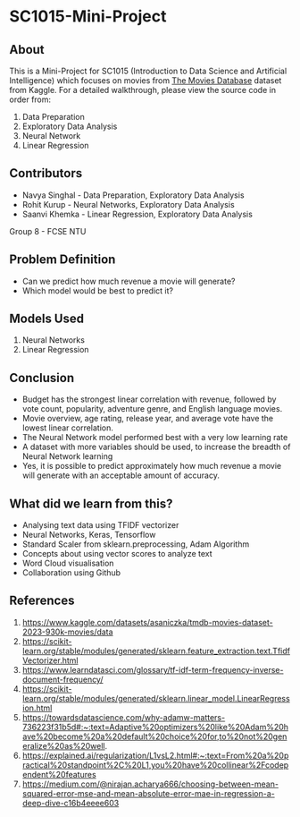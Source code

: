 # SC1015-Mini-Project
## About
This is a Mini-Project for SC1015 (Introduction to Data Science and Artificial Intelligence) which focuses on movies from [The Movies Database](https://www.kaggle.com/datasets/asaniczka/tmdb-movies-dataset-2023-930k-movies) dataset from Kaggle. For a detailed walkthrough, please view the source code in order from:  
  1. Data Preparation
  2. Exploratory Data Analysis
  3. Neural Network
  4. Linear Regression

## Contributors
- Navya Singhal - Data Preparation, Exploratory Data Analysis
- Rohit Kurup - Neural Networks, Exploratory Data Analysis
- Saanvi Khemka - Linear Regression, Exploratory Data Analysis

Group 8 - FCSE
NTU

## Problem Definition
- Can we predict how much revenue a movie will generate?
- Which model would be best to predict it?

## Models Used
1. Neural Networks
2. Linear Regression

## Conclusion 
- Budget has the strongest linear correlation with revenue, followed by vote count, popularity, adventure genre, and English language movies.
- Movie overview, age rating, release year, and average vote have the lowest linear correlation.
- The Neural Network model performed best with a very low learning rate
- A dataset with more variables should be used, to increase the breadth of Neural Network learning
- Yes, it is possible to predict approximately how much revenue a movie will generate with an acceptable amount of accuracy.

## What did we learn from this?
- Analysing text data using TFIDF vectorizer
- Neural Networks, Keras, Tensorflow
- Standard Scaler from sklearn.preprocessing, Adam Algorithm
- Concepts about using vector scores to analyze text
- Word Cloud visualisation
- Collaboration using Github

## References
1. https://www.kaggle.com/datasets/asaniczka/tmdb-movies-dataset-2023-930k-movies/data
2. https://scikit-learn.org/stable/modules/generated/sklearn.feature_extraction.text.TfidfVectorizer.html
3. https://www.learndatasci.com/glossary/tf-idf-term-frequency-inverse-document-frequency/
4. https://scikit-learn.org/stable/modules/generated/sklearn.linear_model.LinearRegression.html
5. https://towardsdatascience.com/why-adamw-matters-736223f31b5d#:~:text=Adaptive%20optimizers%20like%20Adam%20have%20become%20a%20default%20choice%20for,to%20not%20generalize%20as%20well.
6. https://explained.ai/regularization/L1vsL2.html#:~:text=From%20a%20practical%20standpoint%2C%20L1,you%20have%20collinear%2Fcodependent%20features
7. https://medium.com/@nirajan.acharya666/choosing-between-mean-squared-error-mse-and-mean-absolute-error-mae-in-regression-a-deep-dive-c16b4eeee603

